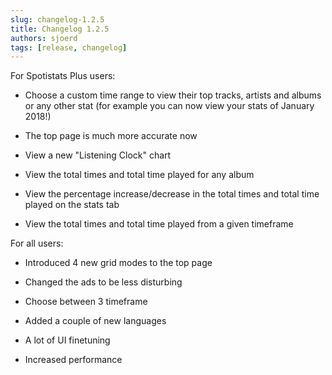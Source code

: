 ```yaml
---
slug: changelog-1.2.5
title: Changelog 1.2.5
authors: sjoerd
tags: [release, changelog]
---
```


For Spotistats Plus users:

- Choose a custom time range to view their top tracks, artists and albums or any other stat (for example you can now view your stats of January 2018!)

- The top page is much more accurate now

- View a new "Listening Clock" chart

- View the total times and total time played for any album

- View the percentage increase/decrease in the total times and total time played on the stats tab

- View the total times and total time played from a given timeframe

For all users:

- Introduced 4 new grid modes to the top page

- Changed the ads to be less disturbing

- Choose between 3 timeframe

- Added a couple of new languages

- A lot of UI finetuning

- Increased performance
